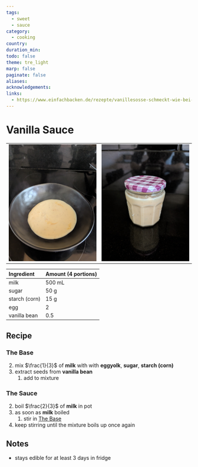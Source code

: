 ```yaml
---
tags:
  - sweet
  - sauce
category:
  - cooking
country:
duration_min:
todo: false
theme: tre_light
marp: false
paginate: false
aliases:
acknowledgements:
links:
  - https://www.einfachbacken.de/rezepte/vanillesosse-schmeckt-wie-bei-oma
---
```


# Vanilla Sauce

|     |     |
| :-: | :-: |
|![](../gfx/PXL_20251004_030744991.jpg)|![](../gfx/PXL_20251004_041451911.jpg)|


|Ingredient|Amount (4 portions)|
| :- | :- |
|milk|500 mL|
|sugar|50 g|
|starch (corn)|15 g|
|egg|2|
|vanilla bean|0.5|

## Recipe
### The Base
2. mix $\frac{1}{3}$ of **milk** with with **eggyolk**, **sugar**, **starch (corn)**
3. extract seeds from **vanilla bean**
	1. add to mixture

### The Sauce
2. boil $\frac{2}{3}$ of **milk** in pot
3. as soon as **milk** boiled
	1. stir in  [The Base](#The%20Base)
4. keep stirring until the mixture boils up once again

## Notes
* stays edible for at least 3 days in fridge

